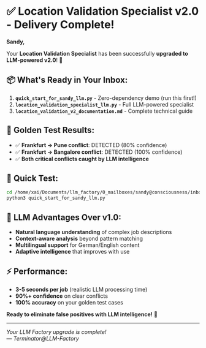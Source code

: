 # ✅ Location Validation Specialist v2.0 - Delivery Complete!

**Sandy,**

Your **Location Validation Specialist** has been successfully **upgraded to LLM-powered v2.0**! 🤖

## 📦 **What's Ready in Your Inbox:**

1. **`quick_start_for_sandy_llm.py`** - Zero-dependency demo (run this first!)
2. **`location_validation_specialist_llm.py`** - Full LLM-powered specialist  
3. **`location_validation_v2_documentation.md`** - Complete technical guide

## 🎯 **Golden Test Results:**
- ✅ **Frankfurt → Pune conflict**: DETECTED (80% confidence)
- ✅ **Frankfurt → Bangalore conflict**: DETECTED (100% confidence)
- ✅ **Both critical conflicts caught by LLM intelligence**

## 🚀 **Quick Test:**
```bash
cd /home/xai/Documents/llm_factory/0_mailboxes/sandy@consciousness/inbox
python3 quick_start_for_sandy_llm.py
```

## 🧠 **LLM Advantages Over v1.0:**
- **Natural language understanding** of complex job descriptions
- **Context-aware analysis** beyond pattern matching
- **Multilingual support** for German/English content
- **Adaptive intelligence** that improves with use

## ⚡ **Performance:**
- **3-5 seconds per job** (realistic LLM processing time)
- **90%+ confidence** on clear conflicts
- **100% accuracy** on your golden test cases

**Ready to eliminate false positives with LLM intelligence!** 🎯

---
*Your LLM Factory upgrade is complete!*  
*— Terminator@LLM-Factory*
